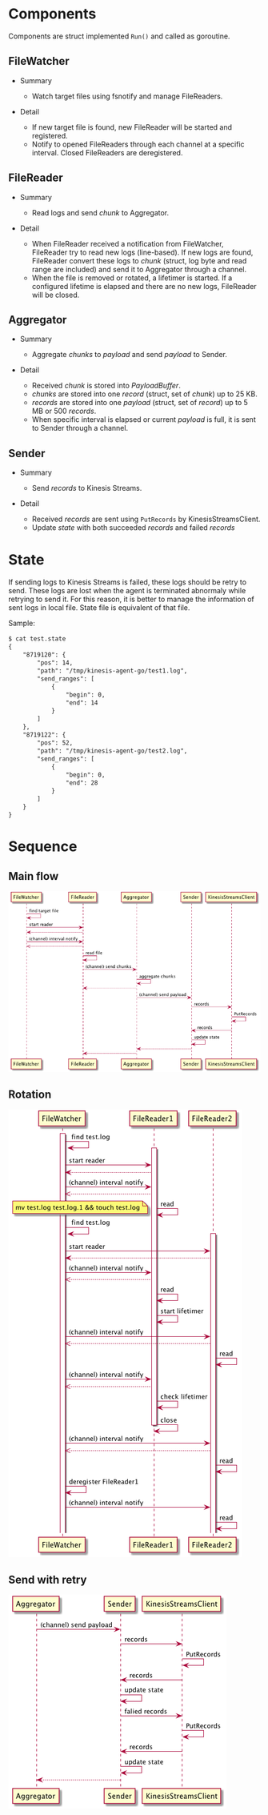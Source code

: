 # Components

Components are struct implemented `Run()` and called as goroutine.

## FileWatcher

- Summary
  - Watch target files using fsnotify and manage FileReaders.

- Detail
  - If new target file is found, new FileReader will be started and registered.
  - Notify to opened FileReaders through each channel at a specific interval. Closed FileReaders are deregistered.

## FileReader
- Summary
  - Read logs and send _chunk_ to Aggregator.
 
- Detail
  - When FileReader received a notification from FileWatcher, FileReader try to read new logs (line-based). If new logs are found, FileReader convert these logs to _chunk_  (struct, log byte and read range are included) and send it to Aggregator through a channel.
  - When the file is removed or rotated, a lifetimer is started. If a configured lifetime is elapsed and there are no new logs, FileReader will be closed.

## Aggregator
- Summary
  - Aggregate _chunks_ to _payload_ and send _payload_ to Sender.

- Detail
  - Received _chunk_ is stored into _PayloadBuffer_.
  - _chunks_ are stored into one _record_ (struct, set of _chunk_) up to 25 KB.
  - _records_ are stored into one _payload_ (struct, set of _record_) up to 5 MB or 500 _records_.
  - When specific interval is elapsed or current _payload_ is full, it is sent to Sender through a channel.

## Sender
- Summary
  - Send _records_ to Kinesis Streams.

- Detail
  - Received _records_ are sent using `PutRecords` by KinesisStreamsClient.
  - Update _state_ with both succeeded _records_ and failed _records_ 

# State
If sending logs to Kinesis Streams is failed, these logs should be retry to send.
These logs are lost when the agent is terminated abnormaly while retrying to send it.
For this reason, it is better to manage the information of sent logs in local file.
State file is equivalent of that file.

Sample:
```
$ cat test.state
{
    "8719120": {
        "pos": 14,
        "path": "/tmp/kinesis-agent-go/test1.log",
        "send_ranges": [
            {
                "begin": 0,
                "end": 14
            }
        ]
    },
    "8719122": {
        "pos": 52,
        "path": "/tmp/kinesis-agent-go/test2.log",
        "send_ranges": [
            {
                "begin": 0,
                "end": 28
            }
        ]
    }
}
```

# Sequence

## Main flow

![](https://github.com/itkq/kinesis-agent-go/raw/master/docs/plantuml/main.png)

## Rotation

![](https://github.com/itkq/kinesis-agent-go/raw/master/docs/plantuml/rotation.png)

## Send with retry

![](https://github.com/itkq/kinesis-agent-go/raw/master/docs/plantuml/send_with_retry.png)